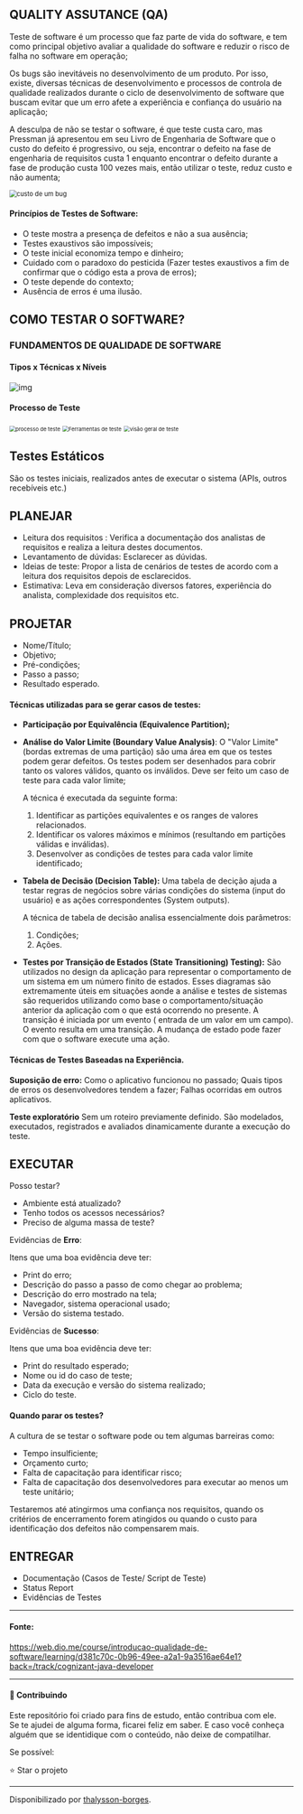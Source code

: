## QUALITY ASSUTANCE (QA)

Teste de software é um processo que faz parte de vida do software, e tem como principal objetivo avaliar a qualidade do software e reduzir o risco de falha no software em operação;

Os bugs são inevitáveis no desenvolvimento de um produto. Por isso, existe, diversas técnicas de desenvolvimento e processos de controla de qualidade realizados durante o ciclo de desenvolvimento de software que buscam evitar que um erro afete a experiência e confiança do usuário na aplicação;

A desculpa de não se testar o software, é que teste custa caro, mas Pressman já apresentou em seu Livro de Engenharia de Software que o custo do defeito é progressivo, ou seja, encontrar o defeito na fase de engenharia de requisitos custa 1 enquanto encontrar o defeito durante a fase de produção custa 100 vezes mais, então utilizar o teste, reduz custo e não aumenta;

<img src="C:\Users\Thalysson\Pictures\custo de um bug.png" alt="custo de um bug" style="zoom: 80%;" />



#### Princípios de Testes de Software:

- O teste mostra a presença de defeitos e não a sua ausência;
- Testes exaustivos são impossíveis;
- O teste inicial economiza tempo e dinheiro;
- Cuidado com o paradoxo do pesticida (Fazer testes exaustivos a fim de confirmar que o código esta a prova de erros);
- O teste depende do contexto;
- Ausência de erros é uma ilusão.



## COMO TESTAR O SOFTWARE? 

### FUNDAMENTOS DE QUALIDADE DE SOFTWARE

#### Tipos x Técnicas x Níveis

![img](https://totvs.github.io/tir-docs/testes/images/testes-tipos1.png)



#### Processo de Teste



<img src="C:\Users\Thalysson\Pictures\processo de teste.png" alt="processo de teste" style="zoom: 67%;" />





<img src="C:\Users\Thalysson\Pictures\Ferramentas de teste.png" alt="Ferramentas de teste" style="zoom: 67%;" />





<img src="C:\Users\Thalysson\Pictures\visão geral de teste.png" alt="visão geral de teste" style="zoom: 67%;" />



## Testes Estáticos

São os testes iniciais, realizados antes de executar o sistema (APIs, outros recebíveis etc.)



## PLANEJAR

- Leitura dos requisitos : Verifica a documentação dos analistas de requisitos e realiza a leitura destes documentos.
- Levantamento de dúvidas:  Esclarecer as dúvidas.
- Ideias de teste: Propor a lista de cenários de testes de acordo com a leitura dos requisitos depois de esclarecidos.
- Estimativa: Leva em consideração diversos fatores, experiência do analista, complexidade dos requisitos etc.



## PROJETAR

- Nome/Título;
- Objetivo;
- Pré-condições;
- Passo a passo;
- Resultado esperado.



#### Técnicas utilizadas para se gerar casos de testes:

- **Participação por Equivalência (Equivalence Partition);**



- **Análise do Valor Limite (Boundary Value Analysis)**:  O "Valor Limite" (bordas extremas de uma partição) são uma área em que os testes podem gerar defeitos. Os testes podem ser desenhados para cobrir tanto os valores válidos, quanto os inválidos. Deve ser feito um caso de teste para cada valor limite;

  A técnica é executada da seguinte forma: 

  1. Identificar as partições equivalentes e os ranges de valores relacionados.
  2. Identificar os valores máximos e mínimos (resultando em partições válidas e inválidas).
  3. Desenvolver as condições de testes para cada valor limite identificado;

  

- **Tabela de Decisão (Decision Table):** Uma tabela de decição ajuda a testar regras de negócios sobre várias condições do sistema (input do usuário) e as ações correspondentes (System outputs).

  A técnica de tabela de decisão analisa essencialmente dois parâmetros: 

  1. Condições;
  2. Ações.

  

- **Testes por Transição de Estados (State Transitioning) Testing):** São utilizados no design da aplicação para representar o comportamento de um sistema em um número finito de estados. Esses diagramas são extremamente úteis em situações aonde a análise e testes de sistemas são requeridos utilizando como base o comportamento/situação anterior da aplicação com o que está ocorrendo no presente. A transição é iniciada por um evento ( entrada de um valor em um campo). O evento resulta em uma transição. A mudança de estado pode fazer com que o software execute uma ação.

  

#### Técnicas de Testes Baseadas na Experiência.

**Suposição de erro:**
Como o aplicativo funcionou no passado;
Quais tipos de erros os desenvolvedores tendem a fazer;
Falhas ocorridas em outros aplicativos. 

**Teste exploratório**
Sem um roteiro previamente definido.
São modelados, executados, registrados e avaliados dinamicamente durante a execução do teste.



## EXECUTAR

Posso testar?

- Ambiente está atualizado?
- Tenho todos os acessos necessários?
- Preciso de alguma massa de teste?



Evidências de **Erro**:

Itens que uma boa evidência deve ter:

- Print do erro;
- Descrição do passo a passo de como chegar ao problema;
- Descrição do erro mostrado na tela;
- Navegador, sistema operacional usado;
- Versão do sistema testado.



Evidências de **Sucesso**:

Itens que uma boa evidência deve ter:

- Print do resultado esperado;
- Nome ou id do caso de teste;
- Data da execução e versão do sistema realizado;
- Ciclo do teste.



#### Quando parar os testes?

A cultura de se testar o software pode ou tem algumas barreiras como:

- Tempo insulficiente;
- Orçamento curto;
- Falta de capacitação para identificar risco;
- Falta de capacitação dos desenvolvedores para executar ao menos um teste unitário;

Testaremos até atingirmos uma confiança nos requisitos, quando os critérios de encerramento forem atingidos ou quando o custo para identificação dos defeitos não compensarem mais.



## ENTREGAR

- Documentação (Casos de Teste/ Script de Teste)
- Status Report
- Evidências de Testes



<hr>

#### Fonte:

https://web.dio.me/course/introducao-qualidade-de-software/learning/d381c70c-0b96-49ee-a2a1-9a3516ae64e1?back=/track/cognizant-java-developer



<hr>

#### 🤝 Contribuindo

Este repositório foi criado para fins de estudo, então contribua com ele.<br>
Se te ajudei de alguma forma, ficarei feliz em saber. E caso você conheça alguém que se identidique com o conteúdo, não deixe de compatilhar.

Se possível:

⭐️  Star o projeto


------------

Disponibilizado por [thalysson-borges](https://www.linkedin.com/in/thalysson-borges/ "thalysson-borges").
